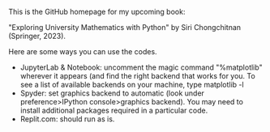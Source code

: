 This is the GitHub homepage for my upcoming book:

"Exploring University Mathematics with Python" by Siri Chongchitnan (Springer, 2023).

Here are some ways you can use the codes.
- JupyterLab & Notebook: uncomment the magic command "%matplotlib" wherever it appears (and find the right backend that works for you. To see a list of available backends on your machine, type matplotlib -l
- Spyder: set graphics backend to automatic (look under preference>IPython console>graphics backend). You may need to install additional packages required in a particular code.
- Replit.com: should run as is.
